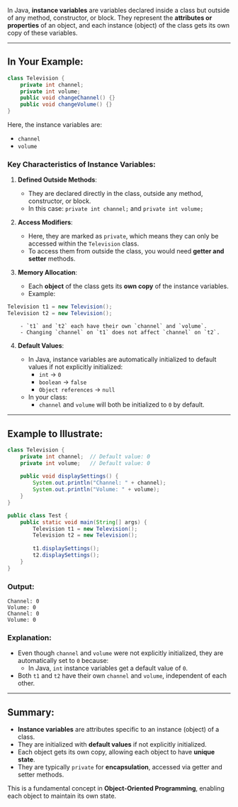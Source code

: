 In Java, **instance variables** are variables declared inside a class but outside of any method, constructor, or block. They represent the **attributes or properties** of an object, and each instance (object) of the class gets its own copy of these variables.

---

## In Your Example:

```java
class Television {
    private int channel;
    private int volume;
    public void changeChannel() {}
    public void changeVolume() {}
}
```

Here, the instance variables are:

- `channel`
- `volume`

### Key Characteristics of Instance Variables:

1. **Defined Outside Methods**:
    
    - They are declared directly in the class, outside any method, constructor, or block.
    - In this case: `private int channel;` and `private int volume;`
2. **Access Modifiers**:
    
    - Here, they are marked as `private`, which means they can only be accessed within the `Television` class.
    - To access them from outside the class, you would need **getter and setter** methods.
3. **Memory Allocation**:
    
    - Each **object** of the class gets its **own copy** of the instance variables.
    - Example:
        
```java
Television t1 = new Television();
Television t2 = new Television();
```
        
        - `t1` and `t2` each have their own `channel` and `volume`.
        - Changing `channel` on `t1` does not affect `channel` on `t2`.
4. **Default Values**:
    
    - In Java, instance variables are automatically initialized to default values if not explicitly initialized:
        - `int` → `0`
        - `boolean` → `false`
        - `Object references` → `null`
    - In your class:
        - `channel` and `volume` will both be initialized to `0` by default.

---

## Example to Illustrate:

```java
class Television {
    private int channel;  // Default value: 0
    private int volume;   // Default value: 0
	
    public void displaySettings() {
        System.out.println("Channel: " + channel);
        System.out.println("Volume: " + volume);
    }
}

public class Test {
    public static void main(String[] args) {
        Television t1 = new Television();
        Television t2 = new Television();
		
        t1.displaySettings();
        t2.displaySettings();
    }
}
```

### Output:

```shell
Channel: 0
Volume: 0
Channel: 0
Volume: 0
```

### Explanation:

- Even though `channel` and `volume` were not explicitly initialized, they are automatically set to `0` because:
    - In Java, `int` instance variables get a default value of `0`.
- Both `t1` and `t2` have their own `channel` and `volume`, independent of each other.

---

## Summary:

- **Instance variables** are attributes specific to an instance (object) of a class.
- They are initialized with **default values** if not explicitly initialized.
- Each object gets its own copy, allowing each object to have **unique state**.
- They are typically `private` for **encapsulation**, accessed via getter and setter methods.

This is a fundamental concept in **Object-Oriented Programming**, enabling each object to maintain its own state.